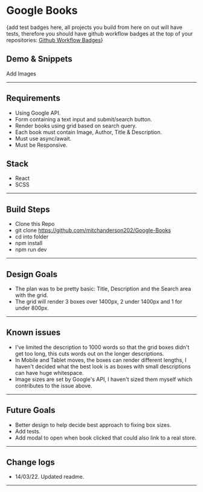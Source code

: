 # Google Books

{add test badges here, all projects you build from here on out will have tests, therefore you should have github workflow badges at the top of your repositories: [Github Workflow Badges](https://docs.github.com/en/actions/monitoring-and-troubleshooting-workflows/adding-a-workflow-status-badge)}

## Demo & Snippets

Add Images

---

## Requirements

- Using Google API.
- Form containing a text input and submit/search button.
- Render books using grid based on search query.
- Each book must contain Image, Author, Title & Description.
- Must use async/await.
- Must be Responsive.

## Stack

- React
- SCSS

---

## Build Steps

- Clone this Repo
- git clone https://github.com/mitchanderson202/Google-Books
- cd into folder
- npm install
- npm run dev

---

## Design Goals

- The plan was to be pretty basic: Title, Description and the Search area with the grid.
- The grid will render 3 boxes over 1400px, 2 under 1400px and 1 for under 800px.

---

## Known issues

- I've limited the description to 1000 words so that the grid boxes didn't get too long, this cuts words out on the longer descriptions.
- In Mobile and Tablet moves, the boxes can render different lengths, I haven't decided what the best look is as boxes with small descriptions can have huge whitespace.
- Image sizes are set by Google's API, I haven't sized them myself which contributes to the issue above.

---

## Future Goals

- Better design to help decide best approach to fixing box sizes.
- Add tests.
- Add modal to open when book clicked that could also link to a real store.

---

## Change logs

- 14/03/22. Updated readme.

---
